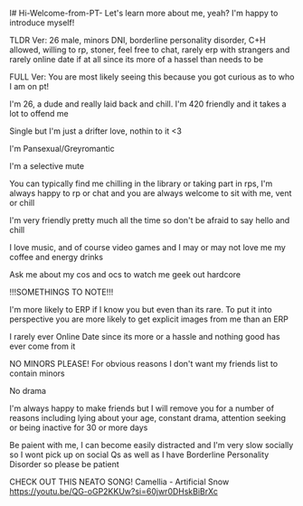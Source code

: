 I# Hi-Welcome-from-PT-
Let's learn more about me, yeah? I'm happy to introduce myself!

TLDR Ver: 26 male, minors DNI, borderline personality disorder, C+H allowed, willing to rp, stoner, feel free to chat, rarely erp with strangers and rarely online date if at all since its more of a hassel than needs to be



FULL Ver: You are most likely seeing this because you got curious as to who I am on pt!

I'm 26, a dude and really laid back and chill. I'm 420 friendly and it takes a lot to offend me

Single but I'm just a drifter love, nothin to it <3

I'm Pansexual/Greyromantic

I'm a selective mute

You can typically find me chilling in the library or taking part in rps, I'm always happy to rp or chat and you are always welcome to sit with me, vent or chill

I'm very friendly pretty much all the time so don't be afraid to say hello and chill

I love music, and of course video games and I may or may not love me my coffee and energy drinks

Ask me about my cos and ocs to watch me geek out hardcore

!!!SOMETHINGS TO NOTE!!!

I'm more likely to ERP if I know you but even than its rare. To put it into perspective you are more likely to get explicit images from me than an ERP

I rarely ever Online Date since its more or a hassle and nothing good has ever come from it

NO MINORS PLEASE! For obvious reasons I don't want my friends list to contain minors

No drama

I'm always happy to make friends but I will remove you for a number of reasons including lying about your age, constant drama, attention seeking or being inactive for 30 or more days

Be paient with me, I can become easily distracted and I'm very slow socially so I wont pick up on social Qs as well as I have Borderline Personality Disorder so please be patient

CHECK OUT THIS NEATO SONG!
Camellia - Artificial Snow
https://youtu.be/QG-oGP2KKUw?si=60jwr0DHskBiBrXc
